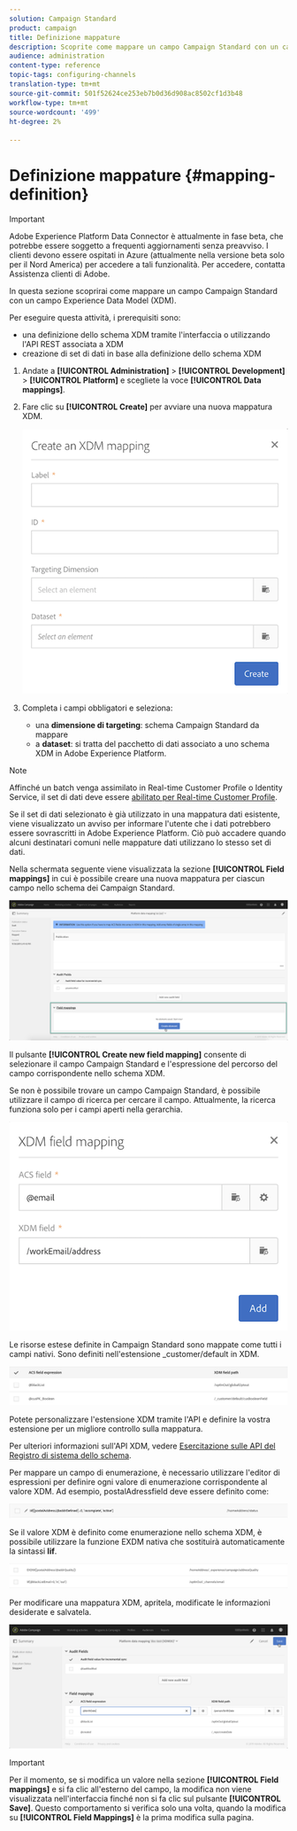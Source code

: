 ```yaml
---
solution: Campaign Standard
product: campaign
title: Definizione mappature
description: Scoprite come mappare un campo Campaign Standard con un campo Experience Data Model (XDM).
audience: administration
content-type: reference
topic-tags: configuring-channels
translation-type: tm+mt
source-git-commit: 501f52624ce253eb7b0d36d908ac8502cf1d3b48
workflow-type: tm+mt
source-wordcount: '499'
ht-degree: 2%

---
```



# Definizione mappature {#mapping-definition}

>[!IMPORTANT]
>
>Adobe Experience Platform Data Connector è attualmente in fase beta, che potrebbe essere soggetto a frequenti aggiornamenti senza preavviso. I clienti devono essere ospitati in Azure (attualmente nella versione beta solo per il Nord America) per accedere a tali funzionalità. Per accedere, contatta  Assistenza clienti di Adobe.

In questa sezione scoprirai come mappare un campo Campaign Standard con un campo Experience Data Model (XDM).

Per eseguire questa attività, i prerequisiti sono:

* una definizione dello schema XDM tramite l&#39;interfaccia o utilizzando l&#39;API REST associata a XDM
* creazione di set di dati in base alla definizione dello schema XDM

1. Andate a **[!UICONTROL Administration]** > **[!UICONTROL Development]** > **[!UICONTROL Platform]** e scegliete la voce **[!UICONTROL Data mappings]**.

1. Fare clic su **[!UICONTROL Create]** per avviare una nuova mappatura XDM.

   ![](assets/aep_createmapping.png)

1. Completa i campi obbligatori e seleziona:

   * una **dimensione di targeting**: schema Campaign Standard da mappare
   * a **dataset**: si tratta del pacchetto di dati associato a uno schema XDM in Adobe Experience Platform.

>[!NOTE]
>
>Affinché un batch venga assimilato in Real-time Customer Profile o Identity Service, il set di dati deve essere [abilitato per Real-time Customer Profile](https://docs.adobe.com/content/help/en/experience-platform/rtcdp/intro/get-started.html).
>
>Se il set di dati selezionato è già utilizzato in una mappatura dati esistente, viene visualizzato un avviso per informare l&#39;utente che i dati potrebbero essere sovrascritti in Adobe Experience Platform. Ciò può accadere quando alcuni destinatari comuni nelle mappature dati utilizzano lo stesso set di dati.

Nella schermata seguente viene visualizzata la sezione **[!UICONTROL Field mappings]** in cui è possibile creare una nuova mappatura per ciascun campo nello schema dei Campaign Standard.

![](assets/aep_fieldmappings.png)

Il pulsante **[!UICONTROL Create new field mapping]** consente di selezionare il campo Campaign Standard e l&#39;espressione del percorso del campo corrispondente nello schema XDM.

Se non è possibile trovare un campo Campaign Standard, è possibile utilizzare il campo di ricerca per cercare il campo. Attualmente, la ricerca funziona solo per i campi aperti nella gerarchia.

![](assets/aep_mapfield.png)

Le risorse estese definite in Campaign Standard sono mappate come tutti i campi nativi. Sono definiti nell&#39;estensione _customer/default in XDM.

![](assets/aep_fieldscusmapping.png)

Potete personalizzare l&#39;estensione XDM tramite l&#39;API e definire la vostra estensione per un migliore controllo sulla mappatura.

Per ulteriori informazioni sull&#39;API XDM, vedere [Esercitazione sulle API del Registro di sistema dello schema](https://docs.adobe.com/content/help/it-IT/experience-platform/xdm/api/getting-started.html).

Per mappare un campo di enumerazione, è necessario utilizzare l&#39;editor di espressioni per definire ogni valore di enumerazione corrispondente al valore XDM. Ad esempio, postalAdressfield deve essere definito come:

![](assets/aep_enummapping.png)

Se il valore XDM è definito come enumerazione nello schema XDM, è possibile utilizzare la funzione EXDM nativa che sostituirà automaticamente la sintassi **lif**.

![](assets/aep_enummappingexdm.png)

Per modificare una mappatura XDM, apritela, modificate le informazioni desiderate e salvatela.

![](assets/aep_editmapping.png)

>[!IMPORTANT]
>
>Per il momento, se si modifica un valore nella sezione **[!UICONTROL Field mappings]** e si fa clic all&#39;esterno del campo, la modifica non viene visualizzata nell&#39;interfaccia finché non si fa clic sul pulsante **[!UICONTROL Save]**. Questo comportamento si verifica solo una volta, quando la modifica su **[!UICONTROL Field Mappings]** è la prima modifica sulla pagina.
